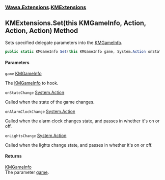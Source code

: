 ### [Wawa.Extensions](Wawa.Extensions.md 'Wawa.Extensions').[KMExtensions](KMExtensions.md 'Wawa.Extensions.KMExtensions')

## KMExtensions.Set(this KMGameInfo, Action, Action, Action) Method

Sets specified delegate parameters into the [KMGameInfo](https://docs.microsoft.com/en-us/dotnet/api/KMGameInfo 'KMGameInfo').

```csharp
public static KMGameInfo Set(this KMGameInfo game, System.Action onStateChange=null, System.Action onAlarmClockChange=null, System.Action onLightsChange=null);
```
#### Parameters

<a name='Wawa.Extensions.KMExtensions.Set(thisKMGameInfo,System.Action,System.Action,System.Action).game'></a>

`game` [KMGameInfo](https://docs.microsoft.com/en-us/dotnet/api/KMGameInfo 'KMGameInfo')

The [KMGameInfo](https://docs.microsoft.com/en-us/dotnet/api/KMGameInfo 'KMGameInfo') to hook.

<a name='Wawa.Extensions.KMExtensions.Set(thisKMGameInfo,System.Action,System.Action,System.Action).onStateChange'></a>

`onStateChange` [System.Action](https://docs.microsoft.com/en-us/dotnet/api/System.Action 'System.Action')

Called when the state of the game changes.

<a name='Wawa.Extensions.KMExtensions.Set(thisKMGameInfo,System.Action,System.Action,System.Action).onAlarmClockChange'></a>

`onAlarmClockChange` [System.Action](https://docs.microsoft.com/en-us/dotnet/api/System.Action 'System.Action')

Called when the alarm clock changes state, and passes in whether it's on or off.

<a name='Wawa.Extensions.KMExtensions.Set(thisKMGameInfo,System.Action,System.Action,System.Action).onLightsChange'></a>

`onLightsChange` [System.Action](https://docs.microsoft.com/en-us/dotnet/api/System.Action 'System.Action')

Called when the lights change state, and passes in whether it's on or off.

#### Returns
[KMGameInfo](https://docs.microsoft.com/en-us/dotnet/api/KMGameInfo 'KMGameInfo')  
The parameter [game](KMExtensions.Set(KMGameInfo,Action,Action,Action).md#Wawa.Extensions.KMExtensions.Set(thisKMGameInfo,System.Action,System.Action,System.Action).game 'Wawa.Extensions.KMExtensions.Set(this KMGameInfo, System.Action, System.Action, System.Action).game').